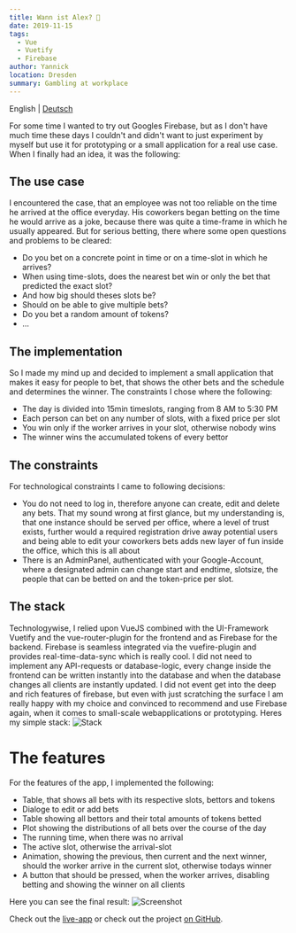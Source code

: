 ```yaml
---
title: Wann ist Alex? 🎰
date: 2019-11-15
tags: 
  - Vue
  - Vuetify
  - Firebase
author: Yannick
location: Dresden
summary: Gambling at workplace
---
```


English | [Deutsch](/2019/11/15/wannistalex/)

For some time I wanted to try out Googles Firebase, but as I don't have much time these days I couldn't and didn't want to just experiment by myself but use it for prototyping or a small application for a real use case. When I finally had an idea, it was the following:
 
## The use case

I encountered the case, that an employee was not too reliable on the time he arrived at the office everyday. His coworkers began betting on the time he would arrive as a joke, because there was quite a time-frame in which he usually appeared. But for serious betting, there where some open questions and problems to be cleared:
- Do you bet on a concrete point in time or on a time-slot in which he arrives?
- When using time-slots, does the nearest bet win or only the bet that predicted the exact slot?
- And how big should theses slots be?
- Should on be able to give multiple bets?
- Do you bet a random amount of tokens?
- ...

## The implementation

So I made my mind up and decided to implement a small application that makes it easy for people to bet, that shows the other bets and the schedule and determines the winner. The constraints I chose where the following:
- The day is divided into 15min timeslots, ranging from 8 AM to 5:30 PM
- Each person can bet on any number of slots, with a fixed price per slot
- You win only if the worker arrives in your slot, otherwise nobody wins
- The winner wins the accumulated tokens of every bettor

## The constraints

For technological constraints I came to following decisions:
- You do not need to log in, therefore anyone can create, edit and delete any bets. That my sound wrong at first glance,
but my understanding is, that one instance should be served per office, where a level of trust exists, further would a required registration drive away potential users and being able to edit your coworkers bets adds new layer of fun inside the office, which this is all about
- There is an AdminPanel, authenticated with your Google-Account, where a designated admin can change start and endtime, slotsize, the people that can be betted on and the token-price per slot.

## The stack

Technologywise, I relied upon VueJS combined with the UI-Framework Vuetify and the vue-router-plugin for the frontend and as Firebase for the backend. Firebase is seamless integrated via the vuefire-plugin and provides real-time-data-sync which is really cool. I did not need to implement any API-requests or database-logic, every change inside the frontend can be written instantly into the database and when the database changes all clients are instantly updated. I did not event get into the deep and rich features of firebase, but even with just scratching the surface I am really happy with my choice and convinced to recommend and use Firebase again, when it comes to small-scale webapplications or prototyping. Heres my simple stack:
![Stack](/static/postimg/wannistalexdiagram.jpg)

# The features

For the features of the app, I implemented the following:
- Table, that shows all bets with its respective slots, bettors and tokens
- Dialoge to edit or add bets
- Table showing all bettors and their total amounts of tokens betted
- Plot showing the distributions of all bets over the course of the day
- The running time, when there was no arrival
- The active slot, otherwise the arrival-slot
- Animation, showing the previous, then current and the next winner, should the worker arrive in the current slot, otherwise todays winner
- A button that should be pressed, when the worker arrives, disabling betting and showing the winner on all clients

Here you can see the final result:
![Screenshot](https://user-images.githubusercontent.com/33640025/86590794-94bf9200-bf90-11ea-8a89-f9f00c7f7e5b.png)

Check out the [live-app](https://wannistalex.yannickspoerl.de) or check out the project [on GitHub](https://github.com/YannickSpoerl/wannistalex).
